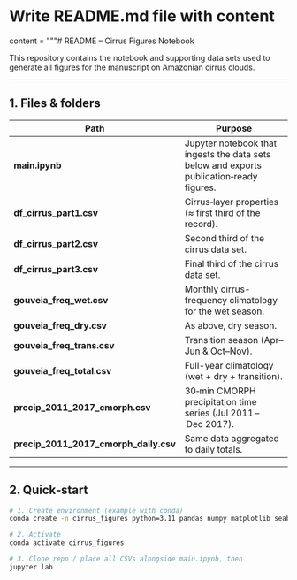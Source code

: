 # Write README.md file with content
content = """# README – Cirrus Figures Notebook

This repository contains the notebook and supporting data sets used to generate all figures for the manuscript on Amazonian cirrus clouds.

---

## 1. Files & folders

| Path | Purpose |
|------|---------|
| **main.ipynb** | Jupyter notebook that ingests the data sets below and exports publication‑ready figures. |
| **df_cirrus_part1.csv** | Cirrus‑layer properties (≈ first third of the record). |
| **df_cirrus_part2.csv** | Second third of the cirrus data set. |
| **df_cirrus_part3.csv** | Final third of the cirrus data set. |
| **gouveia_freq_wet.csv** | Monthly cirrus-frequency climatology for the wet season. |
| **gouveia_freq_dry.csv** | As above, dry season. |
| **gouveia_freq_trans.csv** | Transition season (Apr–Jun & Oct–Nov). |
| **gouveia_freq_total.csv** | Full-year climatology (wet + dry + transition). |
| **precip_2011_2017_cmorph.csv** | 30‑min CMORPH precipitation time series (Jul 2011 – Dec 2017). |
| **precip_2011_2017_cmorph_daily.csv** | Same data aggregated to daily totals. |

---

## 2. Quick‑start

```bash
# 1. Create environment (example with conda)
conda create -n cirrus_figures python=3.11 pandas numpy matplotlib seaborn

# 2. Activate
conda activate cirrus_figures

# 3. Clone repo / place all CSVs alongside main.ipynb, then
jupyter lab
